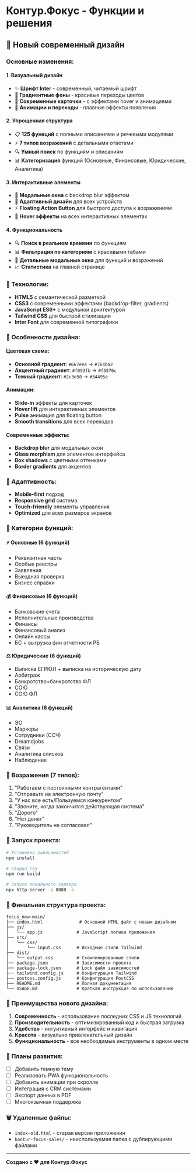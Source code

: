 # Контур.Фокус - Функции и решения

## 🎨 Новый современный дизайн

### Основные изменения:

#### 1. **Визуальный дизайн**
- ✨ **Шрифт Inter** - современный, читаемый шрифт
- 🌈 **Градиентные фоны** - красивые переходы цветов
- 🎯 **Современные карточки** - с эффектами hover и анимациями
- 💫 **Анимации и переходы** - плавные эффекты появления

#### 2. **Упрощенная структура**
- 📋 **125 функций** с полными описаниями и речевыми модулями
- ⚡ **7 типов возражений** с детальными ответами
- 🔍 **Умный поиск** по функциям и описаниям
- 📊 **Категоризация** функций (Основные, Финансовые, Юридические, Аналитика)

#### 3. **Интерактивные элементы**
- 🎨 **Модальные окна** с backdrop blur эффектом
- 📱 **Адаптивный дизайн** для всех устройств
- ⚡ **Floating Action Button** для быстрого доступа к возражениям
- 🎯 **Hover эффекты** на всех интерактивных элементах

#### 4. **Функциональность**
- 🔍 **Поиск в реальном времени** по функциям
- 📊 **Фильтрация по категориям** с красивыми табами
- 💬 **Детальные модальные окна** для функций и возражений
- 📈 **Статистика** на главной странице

### 🚀 Технологии:
- **HTML5** с семантической разметкой
- **CSS3** с современными эффектами (backdrop-filter, gradients)
- **JavaScript ES6+** с модульной архитектурой
- **Tailwind CSS** для быстрой стилизации
- **Inter Font** для современной типографики

### 🎯 Особенности дизайна:

#### Цветовая схема:
- **Основной градиент**: `#667eea` → `#764ba2`
- **Акцентный градиент**: `#f093fb` → `#f5576c`
- **Темный градиент**: `#2c3e50` → `#34495e`

#### Анимации:
- **Slide-in** эффекты для карточек
- **Hover lift** для интерактивных элементов
- **Pulse** анимация для floating button
- **Smooth transitions** для всех переходов

#### Современные эффекты:
- **Backdrop blur** для модальных окон
- **Glass morphism** для элементов интерфейса
- **Box shadows** с цветными оттенками
- **Border gradients** для акцентов

### 📱 Адаптивность:
- **Mobile-first** подход
- **Responsive grid** система
- **Touch-friendly** элементы управления
- **Optimized** для всех размеров экранов

### 🎨 Категории функций:

#### ⚡ Основные (6 функций)
- Реквизитная часть
- Особые реестры
- Заявления
- Выездная проверка
- Бизнес справки

#### 💰 Финансовые (6 функций)
- Банковские счета
- Исполнительные производства
- Финансы
- Финансовый анализ
- Онлайн кассы
- БС + выгрузка фин отчетности РБ

#### ⚖️ Юридические (6 функций)
- Выписка ЕГРЮЛ + выписка на историческую дату
- Арбитраж
- Банкротство+банкротство ФЛ
- СОЮ
- СОЮ ФЛ

#### 📊 Аналитика (6 функций)
- ЭО
- Маркеры
- Сотрудники (ССЧ)
- Dreamdjobs
- Связи
- Аналитика списков
- Наблюдение

### 🎯 Возражения (7 типов):
1. "Работаем с постоянными контрагентами"
2. "Отправьте на электронную почту"
3. "У нас все есть/Пользуемся конкурентом"
4. "Звоните, когда закончится действующая система"
5. "Дорого"
6. "Нет денег"
7. "Руководитель не согласовал"

### 🚀 Запуск проекта:

```bash
# Установка зависимостей
npm install

# Сборка CSS
npm run build

# Запуск локального сервера
npx http-server -p 8080 -o
```

### 📁 Финальная структура проекта:
```
focus_new-main/
├── index.html              # Основной HTML файл с новым дизайном
├── js/
│   └── app.js             # JavaScript логика приложения
├── src/
│   └── css/
│       └── input.css      # Исходные стили Tailwind
├── dist/
│   └── output.css         # Скомпилированные стили
├── package.json           # Зависимости проекта
├── package-lock.json      # Lock файл зависимостей
├── tailwind.config.js     # Конфигурация Tailwind
├── postcss.config.js      # Конфигурация PostCSS
├── README.md              # Полная документация
└── USAGE.md               # Краткая инструкция по использованию
```

### 🎨 Преимущества нового дизайна:

1. **Современность** - использование последних CSS и JS технологий
2. **Производительность** - оптимизированный код и быстрая загрузка
3. **Удобство** - интуитивный интерфейс и навигация
4. **Красота** - визуально привлекательный дизайн
5. **Функциональность** - все необходимые инструменты в одном месте

### 🔮 Планы развития:

- [ ] Добавить темную тему
- [ ] Реализовать PWA функциональность
- [ ] Добавить анимации при скролле
- [ ] Интеграция с CRM системами
- [ ] Экспорт данных в PDF
- [ ] Многоязычная поддержка

### 🗑️ Удаленные файлы:
- `index-old.html` - старая версия приложения
- `kontur-focus-sales/` - неиспользуемая папка с дублирующими файлами

---

**Создано с ❤️ для Контур.Фокус** 